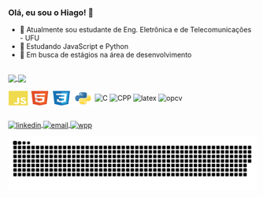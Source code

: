 ### Olá, eu sou o Hiago! 👋


- 📖 Atualmente sou estudante de Eng. Eletrônica e de Telecomunicações - UFU
- 🌱 Estudando JavaScript e Python
- 👯 Em busca de estágios na área de desenvolvimento
##
<a href="https://github.com/hiagohsantos">
  <img align="center" height= "180em"  src="https://github-readme-stats.vercel.app/api?username=hiagohsantos&show_icons=true&theme=dark&rank_icon=github" />
  <img align="center" height= "180em"  src="https://github-readme-stats.vercel.app/api/top-langs/?username=hiagohsantos&layout=compact&langs_count=6&theme=dark" />
</a>

<div style="display: inline_block"><br>
    <img align="center" alt="Js" height="30" width="40" src="https://raw.githubusercontent.com/devicons/devicon/master/icons/javascript/javascript-plain.svg">
    <img align="center" alt="HTML" height="30" width="40" src="https://raw.githubusercontent.com/devicons/devicon/master/icons/html5/html5-original.svg">
    <img align="center" alt="CSS" height="30" width="40" src="https://raw.githubusercontent.com/devicons/devicon/master/icons/css3/css3-original.svg">
    <img align="center" alt="Python" height="30" width="40" src="https://raw.githubusercontent.com/devicons/devicon/master/icons/python/python-original.svg">
    <img align="center" alt="C" height="30" width="40" src="https://cdn.jsdelivr.net/gh/devicons/devicon/icons/c/c-original.svg">
    <img align="center" alt="CPP" height="30" width="40" src="https://cdn.jsdelivr.net/gh/devicons/devicon/icons/cplusplus/cplusplus-original.svg">
    <img align="center" alt="latex" height="30" width="40" src="https://cdn.jsdelivr.net/gh/devicons/devicon/icons/latex/latex-original.svg">
    <img align="center" alt="opcv" height="30" width="40" src="https://cdn.jsdelivr.net/gh/devicons/devicon/icons/opencv/opencv-original-wordmark.svg">
</div>

##

<div>
   <a href="https://www.linkedin.com/in/hiago26/">
     <img align="center" alt="linkedin" src="https://img.shields.io/badge/LinkedIn-0077B5?style=for-the-badge&logo=linkedin&logoColor=white">
   </a>
  
   <a href="mailto:hiago1996@outlook.com,hiago.santos@ufu.br">
      <img align="center" alt="email" src="https://img.shields.io/badge/Gmail-D14836?style=for-the-badge&logo=gmail&logoColor=white">
   </a>
  
  <a href="https://wa.me/5535998883902">
    <img align="center" alt="wpp" src="https://img.shields.io/badge/WhatsApp-25D366?style=for-the-badge&logo=whatsapp&logoColor=white">
   </a>
</div>

![Snake animation](https://github.com/hiagohsantos/hiagohsantos/blob/output/github-contribution-grid-snake.svg)
